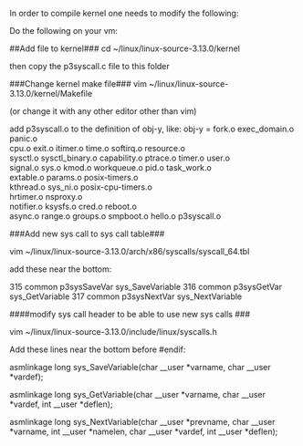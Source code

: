 In order to compile kernel one needs to modify the following:


Do the following on your vm:


##Add file to kernel###
cd ~/linux/linux-source-3.13.0/kernel

then copy the p3syscall.c file to this folder



###Change kernel make file###
vim ~/linux/linux-source-3.13.0/kernel/Makefile

(or change it with any other editor other than vim)


add p3syscall.o to the definition of obj-y, like:
obj-y     = fork.o exec_domain.o panic.o \
            cpu.o exit.o itimer.o time.o softirq.o resource.o \
            sysctl.o sysctl_binary.o capability.o ptrace.o timer.o user.o \
            signal.o sys.o kmod.o workqueue.o pid.o task_work.o \
            extable.o params.o posix-timers.o \
            kthread.o sys_ni.o posix-cpu-timers.o \
            hrtimer.o nsproxy.o \
            notifier.o ksysfs.o cred.o reboot.o \
            async.o range.o groups.o smpboot.o hello.o p3syscall.o


###Add new sys call to sys call table###

vim ~/linux/linux-source-3.13.0/arch/x86/syscalls/syscall_64.tbl

add these near the bottom:

315     common  p3sysSaveVar            sys_SaveVariable
316     common  p3sysGetVar             sys_GetVariable
317     common  p3sysNextVar            sys_NextVariable

####modify sys call header to be able to use new sys calls ###

vim ~/linux/linux-source-3.13.0/include/linux/syscalls.h

Add these lines near the bottom before #endif:

asmlinkage long sys_SaveVariable(char __user *varname, char __user *vardef);

asmlinkage long sys_GetVariable(char __user *varname, char __user *vardef, int __user *deflen);

asmlinkage long sys_NextVariable(char __user *prevname, char __user *varname, int __user *namelen, char __user *vardef, int __user *deflen);